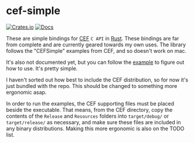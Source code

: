 # cef-simple

[![Crates.io](https://img.shields.io/crates/v/tilecoding.svg)](https://crates.io/crates/cef-simple)
[![Docs](https://docs.rs/cef-simple/badge.svg)](https://docs.rs/crate/cef-simple/)

These are simple bindings for [CEF](https://bitbucket.org/chromiumembedded/cef/src/master/) `C API` in [Rust](https://www.rust-lang.org/). These bindings are far from complete and are currently geared towards my own uses. The library follows the "CEFSimple" examples from CEF, and so doesn't work on mac.

It's also not documented yet, but you can follow the [example](examples/simple.rs) to figure out how to use. It's pretty simple.

I haven't sorted out how best to include the CEF distribution, so for now it's just bundled with the repo. This should be changed to something more ergonomic asap.

In order to run the examples, the CEF supporting files must be placed beside the executable. That means, from the CEF directory, copy the contents of the `Release` and `Resources` folders into `target/debug/` or `target/release/` as necessary, and make sure these files are included in any binary distributions. Making this more ergonomic is also on the TODO list.
